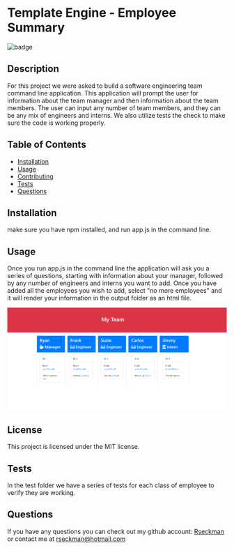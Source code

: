 # Template Engine - Employee Summary
  
  ![badge](https://img.shields.io/badge/License-MIT-blue)

  ## Description 
  
  For this project we were asked to build a software engineering team command line application.  This application will prompt the user for information about the team manager and then information about the team members.  The user can input any number of team members, and they can be any mix of engineers and interns.  We also utilize tests the check to make sure the code is working properly.

  ## Table of Contents

  * [Installation](#Installation)
  * [Usage](#Usage)
  * [Contributing](#Contributing)
  * [Tests](#Tests)
  * [Questions](#Questions)
  
  ##  Installation

  make sure you have npm installed, and run app.js in the command line.

  ## Usage

  Once you run app.js in the command line the application will ask you a series of questions, starting with information about your manager, followed by any number of engineers and interns you want to add.  Once you have added all the employees you wish to add, select "no more employees" and it will render your information in the output folder as an html file.

  <img src="Develop/screenshot.png">

  ## License

  This project is licensed under the MIT license.
  

  ## Tests

  In the test folder we have a series of tests for each class of employee to verify they are working.

  ## Questions

  If you have any questions you can check out my github account: [Rseckman](https://github.com/Rseckman)
  or contact me at rseckman@hotmail.com